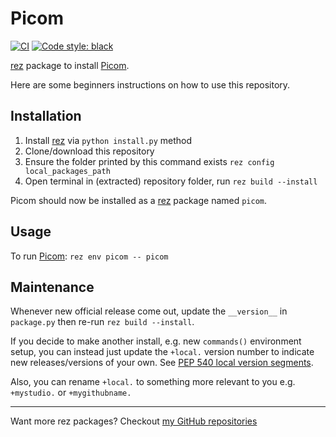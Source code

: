 # Picom

[![CI](../..//workflows/CI/badge.svg?branch=main)](../../actions?query=workflow:CI+branch:main)
[![Code style: black](https://img.shields.io/badge/code%20style-black-000000.svg)](https://github.com/psf/black)


[rez] package to install [Picom].

Here are some beginners instructions on how to use this repository.

## Installation

1. Install [rez] via `python install.py` method
1. Clone/download this repository
1. Ensure the folder printed by this command exists `rez config local_packages_path`
1. Open terminal in (extracted) repository folder, run `rez build --install`

Picom should now be installed as a [rez] package named `picom`.

## Usage

To run [Picom]: `rez env picom -- picom`

## Maintenance

Whenever new official release come out, update the `__version__`
in `package.py` then re-run `rez build --install`.

If you decide to make another install, e.g. new `commands()` environment
setup, you can instead just update the `+local.` version number to indicate
new releases/versions of your own. See [PEP 540 local version segments].

Also, you can rename `+local.` to something more relevant to you
e.g. `+mystudio.` or  `+mygithubname.`

----

Want more rez packages? Checkout [my GitHub repositories][j0yu-rez-packages]

[rez]: https://github.com/nerdvegas/rez
[requirement]: https://github.com/nerdvegas/rez/wiki/Package-Definition-Guide#requires
[j0yu-rez-packages]: https://github.com/j0yu?tab=repositories&q=topic:rez+topic:package
[Picom]: https://github.com/yshui/picom
[PEP 540 local version segments]: https://www.python.org/dev/peps/pep-0440/#local-version-segments
